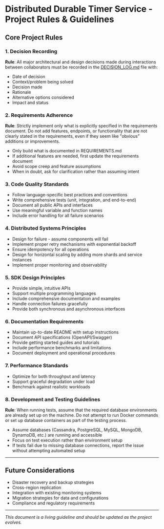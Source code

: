 # Distributed Durable Timer Service - Project Rules & Guidelines

## Core Project Rules

### 1. Decision Recording
**Rule**: All major architectural and design decisions made during interactions between collaborators must be recorded in the [DECISION_LOG.md](DECISION_LOG.md) file with:
- Date of decision
- Context/problem being solved
- Decision made
- Rationale
- Alternative options considered
- Impact and status

### 2. Requirements Adherence
**Rule**: Strictly implement only what is explicitly specified in the requirements document. Do not add features, endpoints, or functionality that are not clearly stated in the requirements, even if they seem like "obvious" additions or improvements.
- Only build what is documented in REQUIREMENTS.md
- If additional features are needed, first update the requirements document
- Avoid scope creep and feature assumptions
- When in doubt, ask for clarification rather than assuming intent

### 3. Code Quality Standards
- Follow language-specific best practices and conventions
- Write comprehensive tests (unit, integration, and end-to-end)
- Document all public APIs and interfaces
- Use meaningful variable and function names
- Include error handling for all failure scenarios

### 4. Distributed Systems Principles
- Design for failure - assume components will fail
- Implement proper retry mechanisms with exponential backoff
- Ensure idempotency for all operations
- Design for horizontal scaling by adding more shards and service instances
- Implement proper monitoring and observability

### 5. SDK Design Principles
- Provide simple, intuitive APIs
- Support multiple programming languages
- Include comprehensive documentation and examples
- Handle connection failures gracefully
- Provide both synchronous and asynchronous interfaces

### 6. Documentation Requirements
- Maintain up-to-date README with setup instructions
- Document API specifications (OpenAPI/Swagger)
- Provide getting started guides and tutorials
- Include performance benchmarks and limitations
- Document deployment and operational procedures

### 7. Performance Standards
- Optimize for both throughput and latency
- Support graceful degradation under load
- Benchmark against realistic workloads

### 8. Development and Testing Guidelines
**Rule**: When running tests, assume that the required database environments are already set up on the machine. Do not attempt to run Docker commands or set up database containers as part of the testing process.
- Assume databases (Cassandra, PostgreSQL, MySQL, MongoDB, DynamoDB, etc.) are running and accessible
- Focus on test execution rather than environment setup
- If tests fail due to missing database connections, report the issue without attempting automated setup

---

## Future Considerations
- Disaster recovery and backup strategies
- Cross-region replication
- Integration with existing monitoring systems
- Migration strategies for data and configurations
- Compliance and regulatory requirements

---

*This document is a living guideline and should be updated as the project evolves.* 